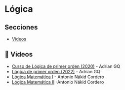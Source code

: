 # Lógica

## Secciones
- [Videos](#🎥-videos)

## 🎥 Videos
- [Curso de Lógica de primer orden (2020)](https://www.youtube.com/playlist?list=PLBCjeY_ED0Lw1S7fbYBUA9OUjE7kEIdUa) - Adrian GQ
- [Lógica de primer orden (2022)](https://www.youtube.com/playlist?list=PLBCjeY_ED0Lw1S7fbYBUA9OUjE7kEIdUa) - Adrian GQ
- [Lógica Matemática I](https://www.youtube.com/playlist?list=PL8e_8mSpqdDllII6WRJcEC5R9JqZ2kt8p) - Antonio Nákid Cordero
- [Lógica Matemática II](https://www.youtube.com/playlist?list=PL8e_8mSpqdDkAzXeUGOHi7SwfRN6Dz2ul) -Antonio Nákid Cordero